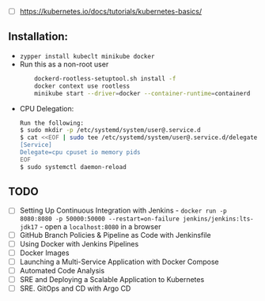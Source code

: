  - [ ] https://kubernetes.io/docs/tutorials/kubernetes-basics/

## Installation:

 - `zypper install kubeclt minikube docker`
 - Run this as a non-root user 
    ```bash
        dockerd-rootless-setuptool.sh install -f
        docker context use rootless
        minikube start --driver=docker --container-runtime=containerd
    ```
 - CPU Delegation:
    ```bash
    Run the following:
    $ sudo mkdir -p /etc/systemd/system/user@.service.d
    $ cat <<EOF | sudo tee /etc/systemd/system/user@.service.d/delegate.conf
    [Service]
    Delegate=cpu cpuset io memory pids
    EOF
    $ sudo systemctl daemon-reload
   ```

## TODO


 - [ ] Setting Up Continuous Integration with Jenkins
        - `docker run -p 8080:8080 -p 50000:50000 --restart=on-failure jenkins/jenkins:lts-jdk17`
        - open a `localhost:8080` in a browser 
 - [ ] GitHub Branch Policies & Pipeline as Code with Jenkinsfile
 - [ ] Using Docker with Jenkins Pipelines
 - [ ] Docker Images
 - [ ] Launching a Multi-Service Application with Docker Compose
 - [ ] Automated Code Analysis
 - [ ] SRE and Deploying a Scalable Application to Kubernetes
 - [ ] SRE. GitOps and CD with Argo CD
